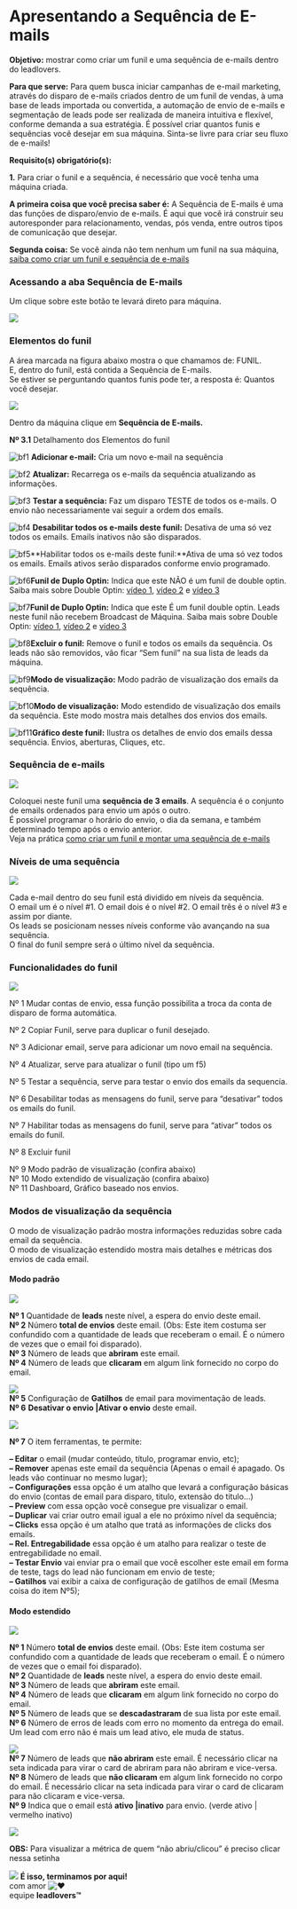 # Apresentando a Sequência de E-mails

**Objetivo:** mostrar como criar um funil e uma sequência de e-mails dentro do leadlovers.

**Para que serve:** Para quem busca iniciar campanhas de e-mail marketing, através do disparo de e-mails criados dentro de um funil de vendas, à uma base de leads importada ou convertida, a automação de envio de e-mails e segmentação de leads pode ser realizada de maneira intuitiva e flexível, conforme demanda a sua estratégia. É possível criar quantos funis e sequências você desejar em sua máquina. Sinta-se livre para criar seu fluxo de e-mails!

**Requisito(s) obrigatório(s):**

**1.** Para criar o funil e a sequência, é necessário que você tenha uma máquina criada.

**A primeira coisa que você precisa saber é:** A Sequência de E-mails é uma das funções de disparo/envio de e-mails. É aqui que você irá construir seu autoresponder para relacionamento, vendas, pós venda, entre outros tipos de comunicação que desejar.

**Segunda coisa:** Se você ainda não tem nenhum um funil na sua máquina, [saiba como criar um funil e sequência de e-mails](https://suporte.love/como-criar-um-funil-e-sequencia-de-e-mails/)

### Acessando a aba Sequência de E-mails

Um clique sobre este botão te levará direto para máquina.

[![](https://legado.leadlovers.site/wp-content/uploads/2020/09/2020-08-11\_15-47-51.png)](http://legado.leadlovers.site/wp-content/uploads/2020/09/2020-08-11\_15-47-51.png)

### Elementos do funil

A área marcada na figura abaixo mostra o que chamamos de: FUNIL.\
E, dentro do funil, está contida a Sequência de E-mails.\
Se estiver se perguntando quantos funis pode ter, a resposta é: Quantos você desejar.

[![](https://legado.leadlovers.site/wp-content/uploads/2020/09/2020-08-11\_15-42-44.png)](http://legado.leadlovers.site/wp-content/uploads/2020/09/2020-08-11\_15-42-44.png)

Dentro da máquina clique em **Sequência de E-mails.**&#x20;

**Nº 3.1** Detalhamento dos Elementos do funil

![bf1](https://legado.leadlovers.site/wp-content/uploads/2020/09/bf1.png) **Adicionar e-mail:** Cria um novo e-mail na sequência

![bf2](https://legado.leadlovers.site/wp-content/uploads/2020/09/bf2.png) **Atualizar:** Recarrega os e-mails da sequência atualizando as informações.

![bf3](https://legado.leadlovers.site/wp-content/uploads/2020/09/bf3.png) **Testar a sequência:** Faz um disparo TESTE de todos os e-mails. O envio não necessariamente vai seguir a ordem dos emails.

![bf4](https://legado.leadlovers.site/wp-content/uploads/2020/09/bf4.png) **Desabilitar todos os e-mails deste funil:** Desativa de uma só vez todos os emails. Emails inativos não são disparados.

![bf5](https://legado.leadlovers.site/wp-content/uploads/2020/09/bf5.png)**Habilitar todos os e-mails deste funil:**Ativa de uma só vez todos os emails. Emails ativos serão disparados conforme envio programado.

![bf6](https://legado.leadlovers.site/wp-content/uploads/2020/09/bf6.png)**Funil de Duplo Optin:** Indica que este NÃO é um funil de double optin. Saiba mais sobre Double Optin: [vídeo 1](https://www.youtube.com/watch?v=7IEJhEiWtYE\&list=PLtgvM3V6P-9E6umF1rOZsfxrx\_0Nba\_Wh\&index=9), [vídeo 2](https://www.youtube.com/watch?v=Ry-loh6igeY\&list=PLtgvM3V6P-9E6umF1rOZsfxrx\_0Nba\_Wh\&index=10) e [vídeo 3](https://www.youtube.com/watch?v=57hzaWZcws4\&list=PLtgvM3V6P-9Gi0TTr1zttfrTeSY0165sb\&index=8)

![bf7](https://legado.leadlovers.site/wp-content/uploads/2020/09/bf7.png)**Funil de Duplo Optin:** Indica que este É um funil double optin. Leads neste funil não recebem Broadcast de Máquina. Saiba mais sobre Double Optin: [vídeo 1](https://www.youtube.com/watch?v=7IEJhEiWtYE\&list=PLtgvM3V6P-9E6umF1rOZsfxrx\_0Nba\_Wh\&index=9), [vídeo 2](https://www.youtube.com/watch?v=Ry-loh6igeY\&list=PLtgvM3V6P-9E6umF1rOZsfxrx\_0Nba\_Wh\&index=10) e [vídeo 3](https://www.youtube.com/watch?v=57hzaWZcws4\&list=PLtgvM3V6P-9Gi0TTr1zttfrTeSY0165sb\&index=8)

![bf8](https://legado.leadlovers.site/wp-content/uploads/2020/09/bf8.png)**Excluir o funil:** Remove o funil e todos os emails da sequência. Os leads não são removidos, vão ficar “Sem funil” na sua lista de leads da máquina.

![bf9](https://legado.leadlovers.site/wp-content/uploads/2020/09/bf9.png)**Modo de visualização:** Modo padrão de visualização dos emails da sequência.

![bf10](https://legado.leadlovers.site/wp-content/uploads/2020/09/bf10.png)**Modo de visualização:** Modo estendido de visualização dos emails da sequência. Este modo mostra mais detalhes dos envios dos emails.

![bf11](https://legado.leadlovers.site/wp-content/uploads/2020/09/bf11.png)**Gráfico deste funil:** Ilustra os detalhes de envio dos emails dessa sequência. Envios, aberturas, Cliques, etc.

### Sequência de e-mails

[![](https://legado.leadlovers.site/wp-content/uploads/2020/09/2020-08-11\_15-49-31.png)](http://legado.leadlovers.site/wp-content/uploads/2020/09/2020-08-11\_15-49-31.png)

Coloquei neste funil uma **sequência de 3 emails**. A sequência é o conjunto de emails ordenados para envio um após o outro.\
É possível programar o horário do envio, o dia da semana, e também determinado tempo após o envio anterior.\
Veja na prática [como criar um funil e montar uma sequência de e-mails](https://suporte.love/como-criar-um-funil-e-sequencia-de-e-mails/)

### Níveis de uma sequência

[![](https://legado.leadlovers.site/wp-content/uploads/2020/09/2020-08-11\_15-50-22.png)](http://legado.leadlovers.site/wp-content/uploads/2020/09/2020-08-11\_15-50-22.png)

Cada e-mail dentro do seu funil está dividido em níveis da sequência.\
O email um é o nível #1. O email dois é o nível #2. O email três é o nível #3 e assim por diante.\
Os leads se posicionam nesses níveis conforme vão avançando na sua sequência.\
O final do funil sempre será o último nível da sequência.

### Funcionalidades do funil

[![](https://legado.leadlovers.site/wp-content/uploads/2020/09/2020-08-11\_16-14-52.png)](http://legado.leadlovers.site/wp-content/uploads/2020/09/2020-08-11\_16-14-52.png)

Nº 1  Mudar contas de envio, essa função possibilita a troca da conta de disparo de forma automática.

Nº 2  Copiar Funil, serve para duplicar o funil desejado.

Nº 3 Adicionar email, serve para adicionar um novo email na sequência.

Nº 4 Atualizar, serve para atualizar o funil (tipo um f5)

Nº 5 Testar a sequência, serve para testar o envio dos emails da sequencia.

Nº 6 Desabilitar todas as mensagens do funil, serve para “desativar” todos os emails do funil.

Nº 7 Habilitar todas as mensagens do funil, serve para “ativar” todos os emails do funil.

Nº 8 Excluir funil&#x20;

Nº 9 Modo padrão de visualização (confira abaixo)\
Nº 10 Modo extendido de visualização (confira abaixo)\
Nº 11 Dashboard, Gráfico baseado nos envios.

### Modos de visualização da sequência

O modo de visualização padrão mostra informações reduzidas sobre cada email da sequência.\
O modo de visualização estendido mostra mais detalhes e métricas dos envios de cada email.

#### Modo padrão

[![](https://legado.leadlovers.site/wp-content/uploads/2020/09/2020-08-11\_15-51-31.png)](http://legado.leadlovers.site/wp-content/uploads/2020/09/2020-08-11\_15-51-31.png)

**Nº 1** Quantidade de **leads** neste nível, a espera do envio deste email.\
**Nº 2** Número **total de envios** deste email. (Obs: Este item costuma ser confundido com a quantidade de leads que receberam o email. É o número de vezes que o email foi disparado).\
**Nº 3** Número de leads que **abriram** este email.\
**Nº 4** Número de leads que **clicaram** em algum link fornecido no corpo do email.

[![](https://legado.leadlovers.site/wp-content/uploads/2020/09/2020-08-11\_15-51-31-1.png)](http://legado.leadlovers.site/wp-content/uploads/2020/09/2020-08-11\_15-51-31-1.png)\
**Nº 5** Configuração de **Gatilhos** de email para movimentação de leads.\
**Nº 6** **Desativar o envio |Ativar o envio** deste email.

[![](https://legado.leadlovers.site/wp-content/uploads/2020/09/2020-08-11\_16-02-01.png)](http://legado.leadlovers.site/wp-content/uploads/2020/09/2020-08-11\_16-02-01.png)

**Nº 7** O item ferramentas, te permite:

**– Editar** o email (mudar conteúdo, título, programar envio, etc);\
**– Remover** apenas este email da sequência (Apenas o email é apagado. Os leads vão continuar no mesmo lugar);\
**– Configurações** essa opção é um atalho que levará a configuração básicas do envio (contas de email para disparo, titulo, extensão do titulo…)\
**– Preview** com essa opção você consegue pre visualizar o email.\
**– Duplicar** vai criar outro email igual a ele no próximo nível da sequência;\
**– Clicks** essa opção é um atalho que tratá as informações de clicks dos emails.\
**– Rel. Entregabilidade** essa opção é um atalho para realizar o teste de entregabilidade no email. \
**– Testar Envio** vai enviar pra o email que você escolher este email em forma de teste, tags do lead não funcionam em envio de teste;\
**– Gatilhos** vai exibir a caixa de configuração de gatilhos de email (Mesma coisa do item Nº5);

#### Modo estendido

[![](https://legado.leadlovers.site/wp-content/uploads/2020/09/2020-08-11\_16-07-02.png)](http://legado.leadlovers.site/wp-content/uploads/2020/09/2020-08-11\_16-07-02.png)

**Nº 1** Número **total de envios** deste email. (Obs: Este item costuma ser confundido com a quantidade de leads que receberam o email. É o número de vezes que o email foi disparado).\
**Nº 2** Quantidade de **leads** neste nível, a espera do envio deste email.\
**Nº 3** Número de leads que **abriram** este email.\
**Nº 4** Número de leads que **clicaram** em algum link fornecido no corpo do email.\
**Nº 5** Número de leads que se **descadastraram** de sua lista por este email.\
**Nº 6** Número de erros de leads com erro no momento da entrega do email. Um lead com erro não é mais um lead ativo, ele muda de status.

[![](https://legado.leadlovers.site/wp-content/uploads/2020/09/2020-08-11\_16-09-43.png)](http://legado.leadlovers.site/wp-content/uploads/2020/09/2020-08-11\_16-09-43.png)\
**Nº 7** Número de leads que **não abriram** este email. É necessário clicar na seta indicada para virar o card de abriram para não abriram e vice-versa.\
**Nº 8** Número de leads que **não clicaram** em algum link fornecido no corpo do email. É necessário clicar na seta indicada para virar o card de clicaram para não clicaram e vice-versa.\
**Nº 9** Indica que o email está **ativo |inativo** para envio. (verde ativo | vermelho inativo)

[![](https://legado.leadlovers.site/wp-content/uploads/2020/09/2020-08-11\_16-07-02-1.png)](http://legado.leadlovers.site/wp-content/uploads/2020/09/2020-08-11\_16-07-02-1.png)

**OBS:** Para visualizar a métrica de quem “não abriu/clicou” é preciso clicar nessa setinha

![](https://legado.leadlovers.site/wp-content/uploads/2020/09/1f3c1.svg) **É isso, terminamos por aqui!**\
com amor ![❤](https://legado.leadlovers.site/wp-content/uploads/2020/09/2764.svg)\
equipe **leadlovers™**
